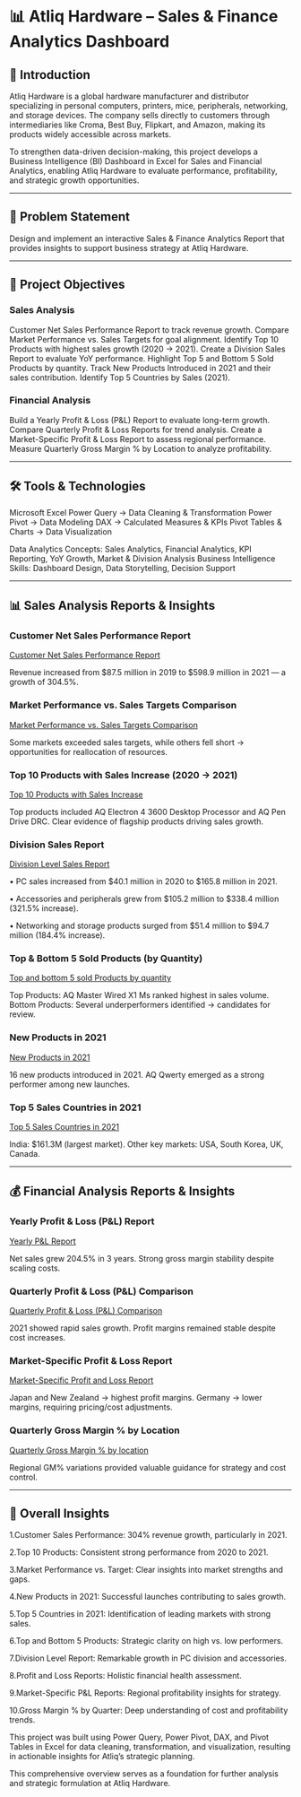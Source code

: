 # 📊 Atliq Hardware – Sales & Finance Analytics Dashboard

## 📌 Introduction

Atliq Hardware is a global hardware manufacturer and distributor specializing in personal computers, printers, mice, peripherals, networking, and storage devices. The company sells directly to customers through intermediaries like Croma, Best Buy, Flipkart, and Amazon, making its products widely accessible across markets.

To strengthen data-driven decision-making, this project develops a Business Intelligence (BI) Dashboard in Excel for Sales and Financial Analytics, enabling Atliq Hardware to evaluate performance, profitability, and strategic growth opportunities.

---

## 🎯 Problem Statement

Design and implement an interactive Sales & Finance Analytics Report that provides insights to support business strategy at Atliq Hardware.

---

## 🔑 Project Objectives

### Sales Analysis

Customer Net Sales Performance Report to track revenue growth.
Compare Market Performance vs. Sales Targets for goal alignment.
Identify Top 10 Products with highest sales growth (2020 → 2021).
Create a Division Sales Report to evaluate YoY performance.
Highlight Top 5 and Bottom 5 Sold Products by quantity.
Track New Products Introduced in 2021 and their sales contribution.
Identify Top 5 Countries by Sales (2021).

### Financial Analysis

Build a Yearly Profit & Loss (P\&L) Report to evaluate long-term growth.
Compare Quarterly Profit & Loss Reports for trend analysis.
Create a Market-Specific Profit & Loss Report to assess regional performance.
Measure Quarterly Gross Margin % by Location to analyze profitability.

---

## 🛠 Tools & Technologies

Microsoft Excel
Power Query → Data Cleaning & Transformation
Power Pivot → Data Modeling
DAX → Calculated Measures & KPIs
Pivot Tables & Charts → Data Visualization

Data Analytics Concepts: Sales Analytics, Financial Analytics, KPI Reporting, YoY Growth, Market & Division Analysis
Business Intelligence Skills: Dashboard Design, Data Storytelling, Decision Support

---

## 📊 Sales Analysis Reports & Insights

### Customer Net Sales Performance Report
[Customer Net Sales Performance Report](https://github.com/Srinithi-2104/AtliQ-hardware---Sales-and-financial-analytics-/blob/main/Customer%20Net%20Sales%20Performance%20Report.pdf)

Revenue increased from \$87.5 million in 2019 to \$598.9 million in 2021 — a growth of 304.5%.

### Market Performance vs. Sales Targets Comparison

[Market Performance vs. Sales Targets Comparison](https://github.com/Srinithi-2104/AtliQ-hardware---Sales-and-financial-analytics-/blob/main/Market%20Performance%20vs.%20Sales%20Targets%20Comparison.pdf)

Some markets exceeded sales targets, while others fell short → opportunities for reallocation of resources.

### Top 10 Products with Sales Increase (2020 → 2021)

[Top 10 Products with Sales Increase](https://github.com/Srinithi-2104/AtliQ-hardware---Sales-and-financial-analytics-/blob/main/Top%2010%20Products.pdf)


Top products included AQ Electron 4 3600 Desktop Processor and AQ Pen Drive DRC.
Clear evidence of flagship products driving sales growth.

### Division Sales Report

[Division Level Sales Report](https://github.com/Srinithi-2104/AtliQ-hardware---Sales-and-financial-analytics-/blob/main/Division%20level%20Report.pdf)


• PC sales increased from \$40.1 million in 2020 to \$165.8 million in 2021.

• Accessories and peripherals grew from \$105.2 million to \$338.4 million (321.5% increase).

• Networking and storage products surged from \$51.4 million to \$94.7 million (184.4% increase).

### Top & Bottom 5 Sold Products (by Quantity)
[Top and bottom 5 sold Products by quantity](https://github.com/Srinithi-2104/AtliQ-hardware---Sales-and-financial-analytics-/blob/mainTop%20and%20Bottom%205%20Sold%20products.pdf)

Top Products: AQ Master Wired X1 Ms ranked highest in sales volume.
Bottom Products: Several underperformers identified → candidates for review.

### New Products in 2021
[New Products in 2021](https://github.com/Srinithi-2104/AtliQ-hardware---Sales-and-financial-analytics-/blob/main/New%20Products%202021.pdf)

16 new products introduced in 2021.
AQ Qwerty emerged as a strong performer among new launches.

### Top 5 Sales Countries in 2021
[Top 5 Sales Countries in 2021](https://github.com/Srinithi-2104/AtliQ-hardware---Sales-and-financial-analytics-/blob/main/Top%205%20countries.pdf)

India: \$161.3M (largest market).
Other key markets: USA, South Korea, UK, Canada.

---

## 💰 Financial Analysis Reports & Insights

### Yearly Profit & Loss (P&L) Report
[Yearly P&L Report](https://github.com/Srinithi-2104/AtliQ-hardware---Sales-and-financial-analytics-/blob/main/P%26L%20by%20Fiscal%20Year.pdf)

Net sales grew 204.5% in 3 years.
Strong gross margin stability despite scaling costs.

### Quarterly Profit & Loss (P&L) Comparison
[Quarterly Profit & Loss (P&L) Comparison](https://github.com/Srinithi-2104/AtliQ-hardware---Sales-and-financial-analytics-/blob/main/P%26L%20by%20Fiscal%20Month.pdf)

2021 showed rapid sales growth.
Profit margins remained stable despite cost increases.

### Market-Specific Profit & Loss Report
[Market-Specific Profit and Loss Report](https://github.com/Srinithi-2104/AtliQ-hardware---Sales-and-financial-analytics-/blob/main/P%26L%20by%20Market.pdf)

Japan and New Zealand → highest profit margins.
Germany → lower margins, requiring pricing/cost adjustments.

### Quarterly Gross Margin % by Location
[Quarterly Gross Margin % by location](https://github.com/Srinithi-2104/AtliQ-hardware---Sales-and-financial-analytics-/blob/main/GM%20%25%20by%20Quarters%20(Sub_Zone).pdf)

Regional GM% variations provided valuable guidance for strategy and cost control.

---

## 📌 Overall Insights

1.Customer Sales Performance: 304% revenue growth, particularly in 2021.

2.Top 10 Products: Consistent strong performance from 2020 to 2021.

3.Market Performance vs. Target: Clear insights into market strengths and gaps.

4.New Products in 2021: Successful launches contributing to sales growth.

5.Top 5 Countries in 2021: Identification of leading markets with strong sales.

6.Top and Bottom 5 Products: Strategic clarity on high vs. low performers.

7.Division Level Report: Remarkable growth in PC division and accessories.

8.Profit and Loss Reports: Holistic financial health assessment.

9.Market-Specific P\&L Reports: Regional profitability insights for strategy.

10.Gross Margin % by Quarter: Deep understanding of cost and profitability trends.

This project was built using Power Query, Power Pivot, DAX, and Pivot Tables in Excel for data cleaning, transformation, and visualization, resulting in actionable insights for Atliq’s strategic planning.

This comprehensive overview serves as a foundation for further analysis and strategic formulation at Atliq Hardware.
